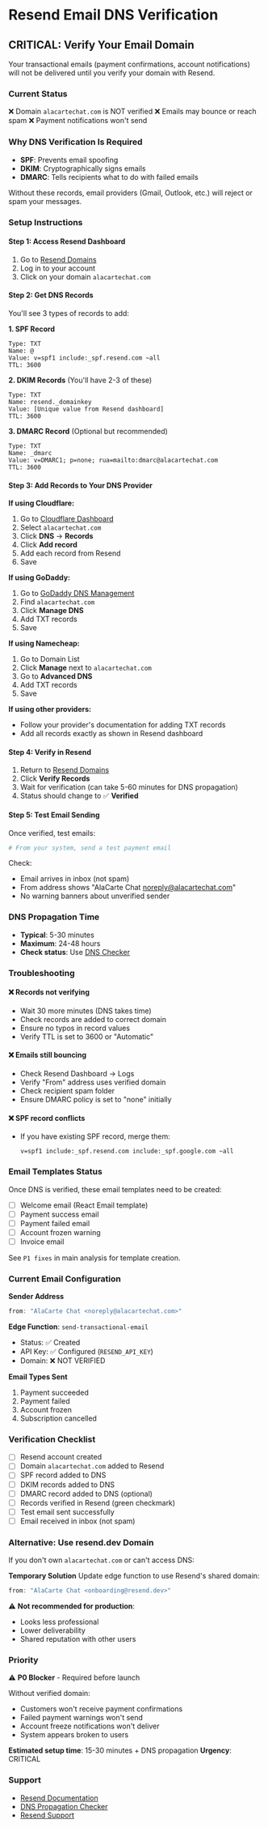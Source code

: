 # Resend Email DNS Verification

## CRITICAL: Verify Your Email Domain

Your transactional emails (payment confirmations, account notifications) will not be delivered until you verify your domain with Resend.

### Current Status
❌ Domain `alacartechat.com` is NOT verified
❌ Emails may bounce or reach spam
❌ Payment notifications won't send

### Why DNS Verification Is Required
- **SPF**: Prevents email spoofing
- **DKIM**: Cryptographically signs emails
- **DMARC**: Tells recipients what to do with failed emails

Without these records, email providers (Gmail, Outlook, etc.) will reject or spam your messages.

### Setup Instructions

#### Step 1: Access Resend Dashboard
1. Go to [Resend Domains](https://resend.com/domains)
2. Log in to your account
3. Click on your domain `alacartechat.com`

#### Step 2: Get DNS Records
You'll see 3 types of records to add:

**1. SPF Record**
```
Type: TXT
Name: @
Value: v=spf1 include:_spf.resend.com ~all
TTL: 3600
```

**2. DKIM Records** (You'll have 2-3 of these)
```
Type: TXT
Name: resend._domainkey
Value: [Unique value from Resend dashboard]
TTL: 3600
```

**3. DMARC Record** (Optional but recommended)
```
Type: TXT
Name: _dmarc
Value: v=DMARC1; p=none; rua=mailto:dmarc@alacartechat.com
TTL: 3600
```

#### Step 3: Add Records to Your DNS Provider

**If using Cloudflare:**
1. Go to [Cloudflare Dashboard](https://dash.cloudflare.com)
2. Select `alacartechat.com`
3. Click **DNS** → **Records**
4. Click **Add record**
5. Add each record from Resend
6. Save

**If using GoDaddy:**
1. Go to [GoDaddy DNS Management](https://dcc.godaddy.com/manage/dns)
2. Find `alacartechat.com`
3. Click **Manage DNS**
4. Add TXT records
5. Save

**If using Namecheap:**
1. Go to Domain List
2. Click **Manage** next to `alacartechat.com`
3. Go to **Advanced DNS**
4. Add TXT records
5. Save

**If using other providers:**
- Follow your provider's documentation for adding TXT records
- Add all records exactly as shown in Resend dashboard

#### Step 4: Verify in Resend
1. Return to [Resend Domains](https://resend.com/domains)
2. Click **Verify Records**
3. Wait for verification (can take 5-60 minutes for DNS propagation)
4. Status should change to ✅ **Verified**

#### Step 5: Test Email Sending
Once verified, test emails:
```bash
# From your system, send a test payment email
```

Check:
- Email arrives in inbox (not spam)
- From address shows "AlaCarte Chat <noreply@alacartechat.com>"
- No warning banners about unverified sender

### DNS Propagation Time
- **Typical**: 5-30 minutes
- **Maximum**: 24-48 hours
- **Check status**: Use [DNS Checker](https://dnschecker.org/)

### Troubleshooting

#### ❌ Records not verifying
- Wait 30 more minutes (DNS takes time)
- Check records are added to correct domain
- Ensure no typos in record values
- Verify TTL is set to 3600 or "Automatic"

#### ❌ Emails still bouncing
- Check Resend Dashboard → Logs
- Verify "From" address uses verified domain
- Check recipient spam folder
- Ensure DMARC policy is set to "none" initially

#### ❌ SPF record conflicts
- If you have existing SPF record, merge them:
  ```
  v=spf1 include:_spf.resend.com include:_spf.google.com ~all
  ```

### Email Templates Status

Once DNS is verified, these email templates need to be created:

- [ ] Welcome email (React Email template)
- [ ] Payment success email
- [ ] Payment failed email
- [ ] Account frozen warning
- [ ] Invoice email

See `P1 fixes` in main analysis for template creation.

### Current Email Configuration

**Sender Address**
```typescript
from: "AlaCarte Chat <noreply@alacartechat.com>"
```

**Edge Function**: `send-transactional-email`
- Status: ✅ Created
- API Key: ✅ Configured (`RESEND_API_KEY`)
- Domain: ❌ NOT VERIFIED

**Email Types Sent**
1. Payment succeeded
2. Payment failed
3. Account frozen
4. Subscription cancelled

### Verification Checklist

- [ ] Resend account created
- [ ] Domain `alacartechat.com` added to Resend
- [ ] SPF record added to DNS
- [ ] DKIM records added to DNS
- [ ] DMARC record added to DNS (optional)
- [ ] Records verified in Resend (green checkmark)
- [ ] Test email sent successfully
- [ ] Email received in inbox (not spam)

### Alternative: Use resend.dev Domain

If you don't own `alacartechat.com` or can't access DNS:

**Temporary Solution**
Update edge function to use Resend's shared domain:
```typescript
from: "AlaCarte Chat <onboarding@resend.dev>"
```

⚠️ **Not recommended for production**:
- Looks less professional
- Lower deliverability
- Shared reputation with other users

### Priority

⚠️ **P0 Blocker** - Required before launch

Without verified domain:
- Customers won't receive payment confirmations
- Failed payment warnings won't send
- Account freeze notifications won't deliver
- System appears broken to users

**Estimated setup time**: 15-30 minutes + DNS propagation
**Urgency**: CRITICAL

### Support

- [Resend Documentation](https://resend.com/docs/dashboard/domains/introduction)
- [DNS Propagation Checker](https://dnschecker.org/)
- [Resend Support](https://resend.com/support)
